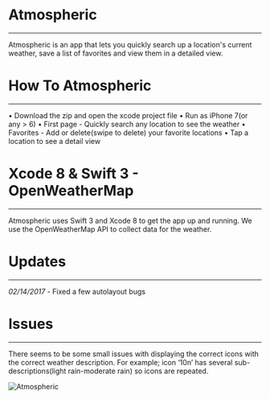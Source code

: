 # Atmospheric
_____________________________________________________________________________________
Atmospheric is an app that lets you quickly search up a location's current weather, save a list of favorites and view them in a detailed view.

# How To Atmospheric
___________________________________
• Download the zip and open the xcode project file
• Run as iPhone 7(or any > 6) 
• First page -  Quickly search any location to see the weather
    • Favorites - Add or delete(swipe to delete) your favorite locations
• Tap a location to see a detail view

# Xcode 8 & Swift 3 - OpenWeatherMap
___________________________________
Atmospheric uses Swift 3 and Xcode 8 to get the app up and running. We use the OpenWeatherMap API to collect data for the weather.

# Updates
___________________________________
*02/14/2017* - Fixed a few autolayout bugs

# Issues
___________________________________
There seems to be some small issues with displaying the correct icons with the correct weather description. For example; icon ‘10n’ has several sub-descriptions(light rain-moderate rain) so icons are repeated.

![Atmospheric](http://i.imgur.com/olqqew0.png)
